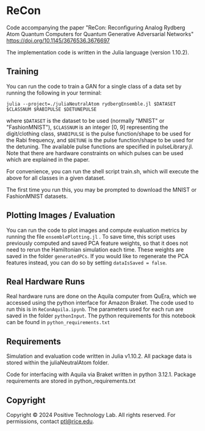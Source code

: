 # ReCon

Code accompanying the paper "ReCon: Reconfiguring Analog Rydberg Atom Quantum Computers for Quantum Generative Adversarial Networks" https://doi.org/10.1145/3676536.3676697

The implementation code is written in the Julia language (version 1.10.2).

## Training
You can run the code to train a GAN for a single class of a data set by running the following in your terminal:

```
julia --project=./juliaNeutralAtom rydbergEnsemble.jl $DATASET $CLASSNUM $RABIPULSE $DETUNEPULSE
```

where `$DATASET` is the dataset to be used (normally "MNIST" or "FashionMNIST"), `$CLASSNUM` is an integer [0, 9] representing the digit/clothing class, `$RABIPULSE` is the pulse function/shape to be used for the Rabi frequency, and `$DETUNE` is the pulse function/shape to be used for the detuning. The available pulse functions are specified in pulseLibrary.jl. Note that there are hardware constraints on which pulses can be used which are explained in the paper.

For convenience, you can run the shell script train.sh, which will execute the above for all classes in a given dataset.

The first time you run this, you may be prompted to download the MNIST or FashionMNIST datasets.

## Plotting Images / Evaluation
You can run the code to plot images and compute evaluation metrics by running the file `ensemblePlotting.jl` . To save time, this script uses previously computed and saved PCA feature weights, so that it does not need to rerun the Hamiltonian simulation each time. These weights are saved in the folder `generatedPCs`. If you would like to regenerate the PCA features instead, you can do so by setting `dataIsSaved = false`.

## Real Hardware Runs
Real hardware runs are done on the Aquila computer from QuEra, which we accessed using the python interface for Amazon Braket. The code used to run this is in `ReConAquila.ipynb`. The parameters used for each run are saved in the folder `pythonInput`. The python requirements for this notebook can be found in `python_requirements.txt`

## Requirements
Simulation and evaluation code written in Julia v1.10.2. All package data is stored within the juliaNeutralAtom folder.

Code for interfacing with Aquila via Braket written in python 3.12.1. Package requirements are stored in python_requirements.txt

## Copyright
Copyright © 2024 Positive Technology Lab. All rights reserved. For permissions, contact ptl@rice.edu.
